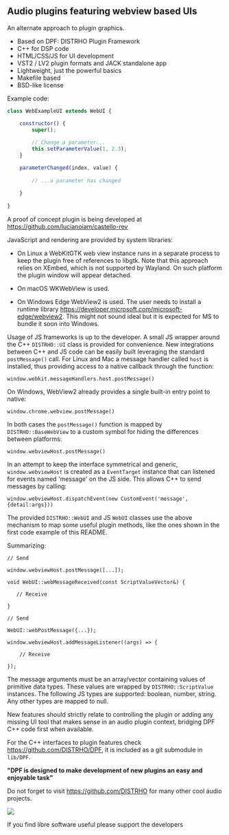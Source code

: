 Audio plugins featuring webview based UIs
-----------------------------------------

An alternate approach to plugin graphics.

* Based on DPF: DISTRHO Plugin Framework
* C++ for DSP code
* HTML/CSS/JS for UI development
* VST2 / LV2 plugin formats and JACK standalone app
* Lightweight, just the powerful basics
* Makefile based
* BSD-like license

Example code:

```JavaScript
class WebExampleUI extends WebUI {

    constructor() {
    	super();
    
        // Change a parameter...
        this.setParameterValue(1, 2.3);
    }

    parameterChanged(index, value) {
    
        // ...a parameter has changed
        
    }
    
}
```

A proof of concept plugin is being developed at https://github.com/lucianoiam/castello-rev

JavaScript and rendering are provided by system libraries:

- On Linux a WebKitGTK web view instance runs in a separate process to keep the
plugin free of references to libgtk. Note that this approach relies on XEmbed,
which is not supported by Wayland. On such platform the plugin window will
appear detached.

- On macOS WKWebView is used.

- On Windows Edge WebView2 is used. The user needs to install a runtime library
https://developer.microsoft.com/microsoft-edge/webview2. This might not sound
ideal but it is expected for MS to bundle it soon into Windows.

Usage of JS frameworks is up to the developer. A small JS wrapper around the C++
`DISTRHO::UI` class is provided for convenience. New integrations between C++
and JS code can be easily built leveraging the standard `postMessage()` call.
For Linux and Mac a message handler called `host` is installed, thus providing
access to a native callback through the function:

`window.webkit.messageHandlers.host.postMessage()`

On Windows, WebView2 already provides a single built-in entry point to native:

`window.chrome.webview.postMessage()`

In both cases the `postMessage()` function is mapped by `DISTRHO::BaseWebView`
to a custom symbol for hiding the differences between platforms:

`window.webviewHost.postMessage()`

In an attempt to keep the interface symmetrical and generic, `window.webviewHost`
is created as a `EventTarget` instance that can listened for events named
'message' on the JS side. This allows C++ to send messages by calling:

`window.webviewHost.dispatchEvent(new CustomEvent('message',{detail:args}))`

The provided `DISTRHO::WebUI` and JS `WebUI` classes use the above mechanism to
map some useful plugin methods, like the ones shown in the first code example of
this README.

Summarizing:

```
// Send

window.webviewHost.postMessage([...]);

void WebUI::webMessageReceived(const ScriptValueVector&) {

   // Receive

}

// Send

WebUI::webPostMessage({...});

window.webviewHost.addMessageListener((args) => {
    
    // Receive

});
```

The message arguments must be an array/vector containing values of primitive
data types. These values are wrapped by `DISTRHO::ScriptValue` instances. The
following JS types are supported: boolean, number, string. Any other types are
mapped to null.

New features should strictly relate to controlling the plugin or adding any
missing UI tool that makes sense in an audio plugin context, bridging DPF C++
code first when available.

For the C++ interfaces to plugin features check https://github.com/DISTRHO/DPF,
it is included as a git submodule in `lib/DPF`.

**"DPF is designed to make development of new plugins an easy and enjoyable task"**

Do not forget to visit https://github.com/DISTRHO for many other cool audio
projects.

![](https://user-images.githubusercontent.com/930494/121346399-595adf80-c926-11eb-9131-3269de4398b7.png)

If you find libre software useful please support the developers
